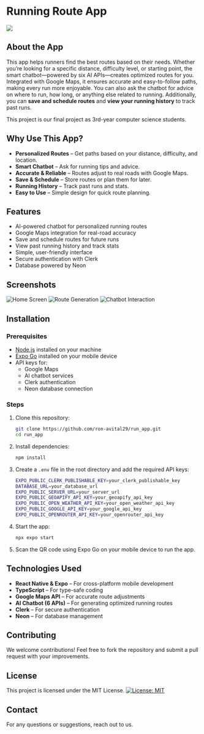 # Running Route App

<img src="https://img.shields.io/badge/platform-android-green"/>

## About the App
This app helps runners find the best routes based on their needs. Whether you’re looking for a specific distance, difficulty level, or starting point, the smart chatbot—powered by six AI APIs—creates optimized routes for you. Integrated with Google Maps, it ensures accurate and easy-to-follow paths, making every run more enjoyable. You can also ask the chatbot for advice on where to run, how long, or anything else related to running. Additionally, you can **save and schedule routes** and **view your running history** to track past runs.

This project is our final project as 3rd-year computer science students.

## Why Use This App?
- **Personalized Routes** – Get paths based on your distance, difficulty, and location.
- **Smart Chatbot** – Ask for running tips and advice.
- **Accurate & Reliable** – Routes adjust to real roads with Google Maps.
- **Save & Schedule** – Store routes or plan them for later.
- **Running History** – Track past runs and stats.
- **Easy to Use** – Simple design for quick route planning.

## Features
- AI-powered chatbot for personalized running routes
- Google Maps integration for real-road accuracy
- Save and schedule routes for future runs
- View past running history and track stats
- Simple, user-friendly interface
- Secure authentication with Clerk
- Database powered by Neon

## Screenshots
![Home Screen](screenshots/home.png)
![Route Generation](screenshots/route.png)
![Chatbot Interaction](screenshots/chatbot.png)

## Installation

### Prerequisites
- [Node.js](https://nodejs.org/) installed on your machine
- [Expo Go](https://expo.dev/client) installed on your mobile device
- API keys for:
  - Google Maps
  - AI chatbot services
  - Clerk authentication
  - Neon database connection

### Steps
1. Clone this repository:
   ```sh
   git clone https://github.com/ron-avital29/run_app.git
   cd run_app
   ```
2. Install dependencies:
   ```sh
   npm install
   ```
3. Create a `.env` file in the root directory and add the required API keys:
   ```sh
   EXPO_PUBLIC_CLERK_PUBLISHABLE_KEY=your_clerk_publishable_key
   DATABASE_URL=your_database_url
   EXPO_PUBLIC_SERVER_URL=your_server_url
   EXPO_PUBLIC_GEOAPIFY_API_KEY=your_geoapify_api_key
   EXPO_PUBLIC_OPEN_WEATHER_API_KEY=your_open_weather_api_key
   EXPO_PUBLIC_GOOGLE_API_KEY=your_google_api_key
   EXPO_PUBLIC_OPENROUTER_API_KEY=your_openrouter_api_key
   ```
4. Start the app:
   ```sh
   npx expo start
   ```
5. Scan the QR code using Expo Go on your mobile device to run the app.

## Technologies Used
- **React Native & Expo** – For cross-platform mobile development
- **TypeScript** – For type-safe coding
- **Google Maps API** – For accurate route adjustments
- **AI Chatbot (6 APIs)** – For generating optimized running routes
- **Clerk** – For secure authentication
- **Neon** – For database management

## Contributing
We welcome contributions! Feel free to fork the repository and submit a pull request with your improvements.

## License
This project is licensed under the MIT License. [![License: MIT](https://img.shields.io/badge/License-MIT-yellow.svg)](https://opensource.org/licenses/MIT)

## Contact
For any questions or suggestions, reach out to us.
